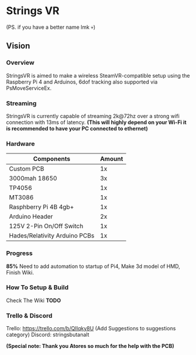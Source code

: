 # Strings VR
(PS. if you have a better name lmk 💀)


## Vision

### Overview
StringsVR is aimed to make a wireless SteamVR-compatible setup using the Raspberry Pi 4 and Arduinos, 6dof tracking also supported via PsMoveServiceEx. 

### Streaming
StringsVR is currently capable of streaming 2k@72hz over a strong wifi connection with 13ms of latency.
**(This will highly depend on your Wi-Fi it is recommended to have your PC connected to ethernet)** 

### Hardware

| Components  | Amount |
| ------------- | ------------- |
| Custom PCB | 1x  |
| 3000mah 18650  | 3x  |
| TP4056  | 1x  |
| MT3086  | 1x  |
| Rasphberry Pi 4B 4gb+  | 1x  |
| Arduino Header  | 2x  |
| 125V 2-Pin On/Off Switch  | 1x  |
| Hades/Relativity Arduino PCBs  | 1x  |

### Progress 
**85%** Need to add automation to startup of Pi4, Make 3d model of HMD, Finish Wiki.

### How To Setup & Build
Check The Wiki **TODO**

### Trello & Discord
Trello: https://trello.com/b/QIIqky8U (Add Suggestions to suggestions category)
Discord: stringsbutanalt 

**(Special note: Thank you Atores so much for the help with the PCB)**

